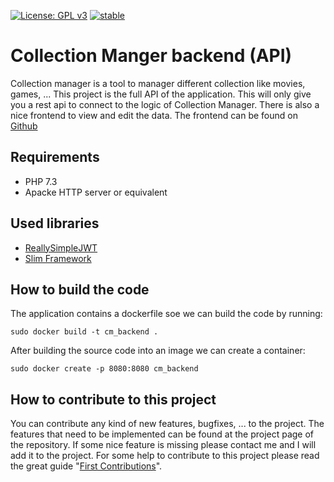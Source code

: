 [![License: GPL v3](https://img.shields.io/badge/License-GPLv3-blue.svg)](https://www.gnu.org/licenses/gpl-3.0)
[![stable](http://badges.github.io/stability-badges/dist/stable.svg)](http://github.com/badges/stability-badges)


# Collection Manger backend (API)

Collection manager is a tool to manager different collection like movies, games, ... This project is the full API of the application. This will only give you a rest api to connect to the logic of Collection Manager. There is also a nice frontend to view and edit the data. The frontend can be found on [Github](https://github.com/lonelobo0070/Collection-Manager-Frontend)

## Requirements
- PHP 7.3
- Apacke HTTP server or equivalent

## Used libraries

- [ReallySimpleJWT](https://github.com/RobDWaller/ReallySimpleJWT)
- [Slim Framework](http://www.slimframework.com/)

## How to build the code

The application contains a dockerfile soe we can build the code by running:

    sudo docker build -t cm_backend .


After building the source code into an image we can create a container:

    sudo docker create -p 8080:8080 cm_backend

## How to contribute to this project
You can contribute any kind of new features, bugfixes, ... to the project. The features that need to be implemented can be found at the project page of the repository. If some nice feature is missing please contact me and I will add it to the project. For some help to contribute to this project please read the great guide "[First Contributions](https://github.com/firstcontributions/first-contributions)".
